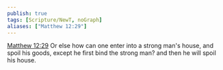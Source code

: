 ```yaml
---
publish: true
tags: [Scripture/NewT, noGraph]
aliases: ["Matthew 12:29"]
---
```

[Matthew 12:29](https://churchofjesuschrist.org/study/scriptures/nt/matt/12?lang=eng&id=p29#p29) Or else how can one enter into a strong man's house, and spoil his goods, except he first bind the strong man? and then he will spoil his house.
